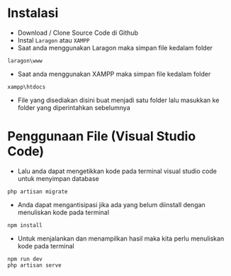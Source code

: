 # Instalasi
- Download / Clone Source Code di Github
- Instal `Laragon` atau `XAMPP`
- Saat anda menggunakan Laragon maka simpan file kedalam folder
```
laragon\www
```
- Saat anda menggunakan XAMPP maka simpan file kedalam folder
```
xampp\htdocs
```
- File yang disediakan disini buat menjadi satu folder lalu masukkan ke folder yang diperintahkan sebelumnya
# Penggunaan File (Visual Studio Code)
- Lalu anda dapat mengetikkan kode pada terminal visual studio code untuk menyimpan database
```
php artisan migrate
```
- Anda dapat mengantisipasi jika ada yang belum diinstall dengan menuliskan kode pada terminal
```
npm install
```
- Untuk menjalankan dan menampilkan hasil maka kita perlu menuliskan kode pada terminal
```
npm run dev
php artisan serve
```
